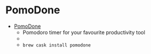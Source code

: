 # PomoDone
- [PomoDone](https://pomodoneapp.com/)
  -  Pomodoro timer for your favourite productivity tool
  - 
  - `brew cask install pomodone`
